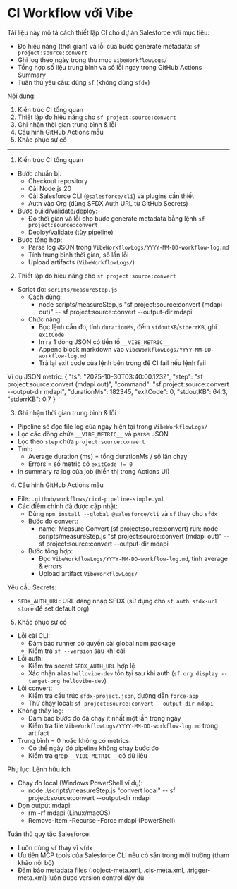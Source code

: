 # CI Workflow với Vibe

Tài liệu này mô tả cách thiết lập CI cho dự án Salesforce với mục tiêu:
- Đo hiệu năng (thời gian) và lỗi của bước generate metadata: `sf project:source:convert`
- Ghi log theo ngày trong thư mục `VibeWorkflowLogs/`
- Tổng hợp số liệu trung bình và số lỗi ngay trong GitHub Actions Summary
- Tuân thủ yêu cầu: dùng `sf` (không dùng `sfdx`)

Nội dung:
1) Kiến trúc CI tổng quan
2) Thiết lập đo hiệu năng cho `sf project:source:convert`
3) Ghi nhận thời gian trung bình & lỗi
4) Cấu hình GitHub Actions mẫu
5) Khắc phục sự cố

---

1) Kiến trúc CI tổng quan
- Bước chuẩn bị:
  - Checkout repository
  - Cài Node.js 20
  - Cài Salesforce CLI (`@salesforce/cli`) và plugins cần thiết
  - Auth vào Org (dùng SFDX Auth URL từ GitHub Secrets)
- Bước build/validate/deploy:
  - Đo thời gian và lỗi cho bước generate metadata bằng lệnh `sf project:source:convert`
  - Deploy/validate (tùy pipeline)
- Bước tổng hợp:
  - Parse log JSON trong `VibeWorkflowLogs/YYYY-MM-DD-workflow-log.md`
  - Tính trung bình thời gian, số lần lỗi
  - Upload artifacts (`VibeWorkflowLogs/`)

2) Thiết lập đo hiệu năng cho `sf project:source:convert`
- Script đo: `scripts/measureStep.js`
  - Cách dùng:
    - node scripts/measureStep.js "sf project:source:convert (mdapi out)" -- sf project:source:convert --output-dir mdapi
  - Chức năng:
    - Bọc lệnh cần đo, tính `durationMs`, đếm `stdoutKB`/`stderrKB`, ghi `exitCode`
    - In ra 1 dòng JSON có tiền tố `__VIBE_METRIC__`
    - Append block markdown vào `VibeWorkflowLogs/YYYY-MM-DD-workflow-log.md`
    - Trả lại exit code của lệnh bên trong để CI fail nếu lệnh fail

Ví dụ JSON metric:
{
  "ts": "2025-10-30T03:40:00.123Z",
  "step": "sf project:source:convert (mdapi out)",
  "command": "sf project:source:convert --output-dir mdapi",
  "durationMs": 182345,
  "exitCode": 0,
  "stdoutKB": 64.3,
  "stderrKB": 0.7
}

3) Ghi nhận thời gian trung bình & lỗi
- Pipeline sẽ đọc file log của ngày hiện tại trong `VibeWorkflowLogs/`
- Lọc các dòng chứa `__VIBE_METRIC__` và parse JSON
- Lọc theo `step` chứa `project:source:convert`
- Tính:
  - Average duration (ms) = tổng durationMs / số lần chạy
  - Errors = số metric có `exitCode != 0`
- In summary ra log của job (hiển thị trong Actions UI)

4) Cấu hình GitHub Actions mẫu
- File: `.github/workflows/cicd-pipeline-simple.yml`
- Các điểm chính đã được cập nhật:
  - Dùng `npm install --global @salesforce/cli` và `sf` thay cho `sfdx`
  - Bước đo convert:
    - name: Measure Convert (sf project:source:convert)
      run: node scripts/measureStep.js "sf project:source:convert (mdapi out)" -- sf project:source:convert --output-dir mdapi
  - Bước tổng hợp:
    - Đọc `VibeWorkflowLogs/YYYY-MM-DD-workflow-log.md`, tính average & errors
    - Upload artifact `VibeWorkflowLogs/`

Yêu cầu Secrets:
- `SFDX_AUTH_URL`: URL đăng nhập SFDX (sử dụng cho `sf auth sfdx-url store` để set default org)

5) Khắc phục sự cố
- Lỗi cài CLI:
  - Đảm bảo runner có quyền cài global npm package
  - Kiểm tra `sf --version` sau khi cài
- Lỗi auth:
  - Kiểm tra secret `SFDX_AUTH_URL` hợp lệ
  - Xác nhận alias `hellovibe-dev` tồn tại sau khi auth (`sf org display --target-org hellovibe-dev`)
- Lỗi convert:
  - Kiểm tra cấu trúc `sfdx-project.json`, đường dẫn `force-app`
  - Thử chạy local: `sf project:source:convert --output-dir mdapi`
- Không thấy log:
  - Đảm bảo bước đo đã chạy ít nhất một lần trong ngày
  - Kiểm tra file `VibeWorkflowLogs/YYYY-MM-DD-workflow-log.md` trong artifact
- Trung bình = 0 hoặc không có metrics:
  - Có thể ngày đó pipeline không chạy bước đo
  - Kiểm tra grep `__VIBE_METRIC__` có dữ liệu

Phụ lục: Lệnh hữu ích
- Chạy đo local (Windows PowerShell ví dụ):
  - node .\scripts\measureStep.js "convert local" -- sf project:source:convert --output-dir mdapi
- Dọn output mdapi:
  - rm -rf mdapi (Linux/macOS)
  - Remove-Item -Recurse -Force mdapi (PowerShell)

Tuân thủ quy tắc Salesforce:
- Luôn dùng `sf` thay vì `sfdx`
- Ưu tiên MCP tools của Salesforce CLI nếu có sẵn trong môi trường (tham khảo nội bộ)
- Đảm bảo metadata files (.object-meta.xml, .cls-meta.xml, .trigger-meta.xml) luôn được version control đầy đủ
